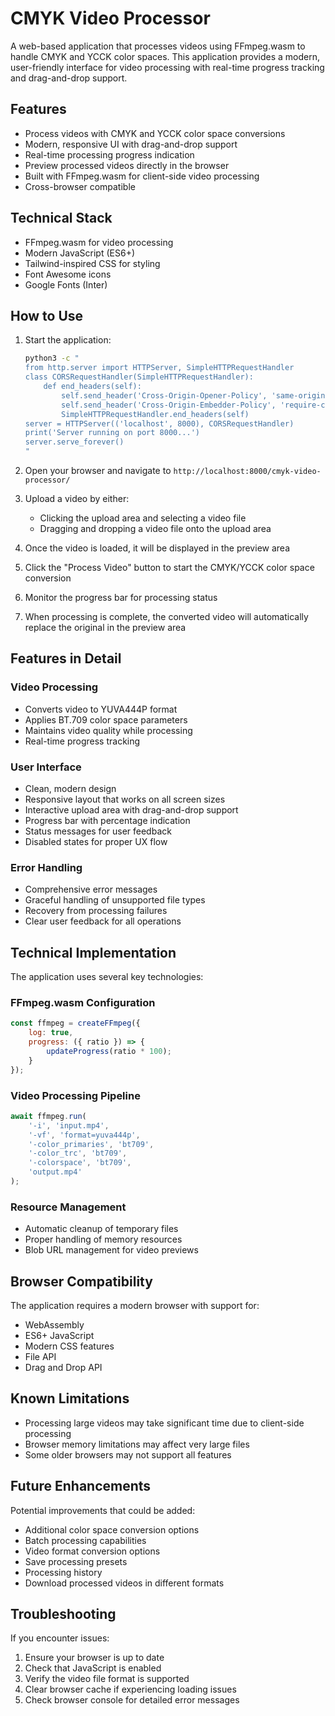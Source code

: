 # CMYK Video Processor

A web-based application that processes videos using FFmpeg.wasm to handle CMYK and YCCK color spaces. This application provides a modern, user-friendly interface for video processing with real-time progress tracking and drag-and-drop support.

## Features

- Process videos with CMYK and YCCK color space conversions
- Modern, responsive UI with drag-and-drop support
- Real-time processing progress indication
- Preview processed videos directly in the browser
- Built with FFmpeg.wasm for client-side video processing
- Cross-browser compatible

## Technical Stack

- FFmpeg.wasm for video processing
- Modern JavaScript (ES6+)
- Tailwind-inspired CSS for styling
- Font Awesome icons
- Google Fonts (Inter)

## How to Use

1. Start the application:
   ```bash
   python3 -c "
   from http.server import HTTPServer, SimpleHTTPRequestHandler
   class CORSRequestHandler(SimpleHTTPRequestHandler):
       def end_headers(self):
           self.send_header('Cross-Origin-Opener-Policy', 'same-origin')
           self.send_header('Cross-Origin-Embedder-Policy', 'require-corp')
           SimpleHTTPRequestHandler.end_headers(self)
   server = HTTPServer(('localhost', 8000), CORSRequestHandler)
   print('Server running on port 8000...')
   server.serve_forever()
   "
   ```

2. Open your browser and navigate to `http://localhost:8000/cmyk-video-processor/`

3. Upload a video by either:
   - Clicking the upload area and selecting a video file
   - Dragging and dropping a video file onto the upload area

4. Once the video is loaded, it will be displayed in the preview area

5. Click the "Process Video" button to start the CMYK/YCCK color space conversion

6. Monitor the progress bar for processing status

7. When processing is complete, the converted video will automatically replace the original in the preview area

## Features in Detail

### Video Processing
- Converts video to YUVA444P format
- Applies BT.709 color space parameters
- Maintains video quality while processing
- Real-time progress tracking

### User Interface
- Clean, modern design
- Responsive layout that works on all screen sizes
- Interactive upload area with drag-and-drop support
- Progress bar with percentage indication
- Status messages for user feedback
- Disabled states for proper UX flow

### Error Handling
- Comprehensive error messages
- Graceful handling of unsupported file types
- Recovery from processing failures
- Clear user feedback for all operations

## Technical Implementation

The application uses several key technologies:

### FFmpeg.wasm Configuration
```javascript
const ffmpeg = createFFmpeg({
    log: true,
    progress: ({ ratio }) => {
        updateProgress(ratio * 100);
    }
});
```

### Video Processing Pipeline
```javascript
await ffmpeg.run(
    '-i', 'input.mp4',
    '-vf', 'format=yuva444p',
    '-color_primaries', 'bt709',
    '-color_trc', 'bt709',
    '-colorspace', 'bt709',
    'output.mp4'
);
```

### Resource Management
- Automatic cleanup of temporary files
- Proper handling of memory resources
- Blob URL management for video previews

## Browser Compatibility

The application requires a modern browser with support for:
- WebAssembly
- ES6+ JavaScript
- Modern CSS features
- File API
- Drag and Drop API

## Known Limitations

- Processing large videos may take significant time due to client-side processing
- Browser memory limitations may affect very large files
- Some older browsers may not support all features

## Future Enhancements

Potential improvements that could be added:
- Additional color space conversion options
- Batch processing capabilities
- Video format conversion options
- Save processing presets
- Processing history
- Download processed videos in different formats

## Troubleshooting

If you encounter issues:

1. Ensure your browser is up to date
2. Check that JavaScript is enabled
3. Verify the video file format is supported
4. Clear browser cache if experiencing loading issues
5. Check browser console for detailed error messages
